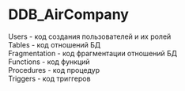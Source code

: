 # DDB_AirCompany  
  
Users - код создания пользователей и их ролей  
Tables - код отношений БД  
Fragmentation - код фрагментации отношений БД  
Functions - код функций  
Procedures - код процедур  
Triggers - код триггеров
